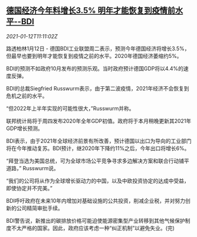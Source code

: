 <!--1610450594000-->
[德国经济今年料增长3.5% 明年才能恢复到疫情前水平--BDI](https://cn.reuters.com/article/germany-economy-bdi-forecast-0112-idCNKBS29H19K)
------

<div><i>2021-01-12T11:11:02Z</i></div><p>路透柏林1月12日 - 德国BDI工业联盟周二表示，预测今年德国经济将增长3.5%，但最早也要到明年才能恢复到疫情之前的水平。2020年德国经济萎缩约5%。</p><p>BDI的预测不如政府10月发布的预测乐观。当时政府预计德国GDP将以4.4%的速度反弹。</p><p>BDI的总裁Siegfried Russwurm表示，由于第二波疫情，2021年经济不会恢复到危机之前的水平。</p><p>“但2022年上半年实现的可能性很大，”Russwurm并称。</p><p>联邦统计局将于周四发布2020年全年GDP初值。政府将于本月稍晚更新其2021年GDP增长预测。</p><p>BDI表示，由于2021年全球经济前景有所改善，预计德国以出口为导向的工业部门将在今年推动复苏。BDI预计，继2020年下降约11%之后，今年出口将增长6%。</p><p>“拜登当选为美国总统，可为全球市场公平竞争寻求多边解决方案和联合行动铺平道路，” Russwurm说。</p><p>“我们的公司将从作为全球增长驱动力的中国，以及中欧投资协定的达成中受益，即使协定并不完美。”</p><p>BDI呼吁政府在未来10年内增加对基础设施的公共投资，削减企业税，并对努力创新的公司精简审批手续。</p><p>BDI警告说，新推出的碳排放价格可能迫使能源密集型产业转移到其他气候保护制度不太严格的国家。因此，政府应该考虑一种“纠正机制”以避免失业。(完)</p>

